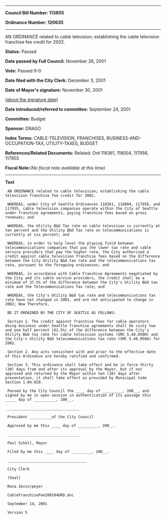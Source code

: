

********

**Council Bill Number: 113855**
   
**Ordinance Number: 120635**
********

 AN ORDINANCE related to cable television; establishing the cable television franchise fee credit for 2002.

**Status:** Passed
   
**Date passed by Full Council:** November 26, 2001
   
**Vote:** Passed 9-0
   
**Date filed with the City Clerk:** December 3, 2001
   
**Date of Mayor's signature:** November 30, 2001
   
[(about the signature date)](/~public/approvaldate.htm)
   
   
   
**Date introduced/referred to committee:** September 24, 2001
   
**Committee:** Budget
   
**Sponsor:** DRAGO
   
   
**Index Terms:** CABLE-TELEVISION, FRANCHISES, BUSINESS-AND-OCCUPATION-TAX, UTILITY-TAXES, BUDGET

**References/Related Documents:** Related: Ord 118361, 118004, 117956, 117955

**Fiscal Note:**_(No fiscal note available at this time)_

********

**Text**
   
```
 AN ORDINANCE related to cable television; establishing the cable television franchise fee credit for 2002.

 WHEREAS, under City of Seattle Ordinances 118361, 118004, 117956, and 117955, cable television companies operate within the City of Seattle under franchise agreements, paying franchise fees based on gross revenues; and

 WHEREAS, the Utility B&O Tax rate on cable television is currently at ten percent and the Utility B&O Tax rate on telecommunications is currently at six percent; and

 WHEREAS, in order to help level the playing field between telecommunications companies that pay the lower tax rate and cable service providers that pay the higher rate, the City authorized a credit against cable television franchise fees based on the difference between the City Utility B&O tax rate and the telecommunications tax rate, pursuant to the foregoing ordinances; and

 WHEREAS, in accordance with Cable Franchise Agreements negotiated by the City and its cable service providers, the credit shall be a minimum of 37.5% of the difference between the City's Utility B&O tax rate and the Telecommunications Tax rate; and

 WHEREAS, the City's Utility B&O tax rate and telecommunications tax rate have not changed in 2001, and are not anticipated to change in 2002; Now Therefore,

 BE IT ORDAINED BY THE CITY OF SEATTLE AS FOLLOWS:

 Section 1. The credit against franchise fees for cable operators doing business under Seattle franchise agreements shall be sixty two and one half percent (62.5%) of the difference between the City's Utility B&O tax rate for cable television systems (SMC 5.48.050H) and the City's Utility B&O telecommunications tax rate (SMC 5.48.050A) for 2002.

 Section 2. Any acts consistent with and prior to the effective date of this Ordinance are hereby ratified and confirmed.

 Section 3. This ordinance shall take effect and be in force thirty (30) days from and after its approval by the Mayor, but if not approved and returned by the Mayor within ten (10) days after presentation, it shall take effect as provided by Municipal Code Section 1.04.020.

 Passed by the City Council the ____ day of _________, 200__, and signed by me in open session in authentication of its passage this _____ day of __________, 200__.

 _________________________________

 President __________of the City Council

 Approved by me this ____ day of _________, 200__.

 _________________________________

 Paul Schell, Mayor

 Filed by me this ____ day of _________, 200__.

 ____________________________________

 City Clerk

 (Seal)

 Rona Zevin/peyer

 CableFranchiseFee200104ORD.doc

 September 14, 2001

 Version 5

```
